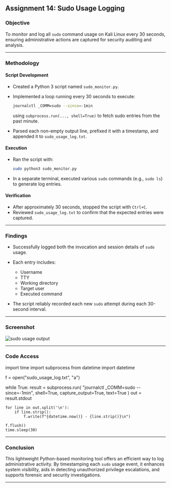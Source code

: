 ## **Assignment 14: Sudo Usage Logging**

### **Objective**

To monitor and log all `sudo` command usage on Kali Linux every 30 seconds, ensuring administrative actions are captured for security auditing and analysis.

---

### **Methodology**

#### **Script Development**

* Created a Python 3 script named `sudo_monitor.py`.

* Implemented a loop running every 30 seconds to execute:

  ```bash
  journalctl _COMM=sudo --since=-1min
  ```

  using `subprocess.run(..., shell=True)` to fetch sudo entries from the past minute.

* Parsed each non-empty output line, prefixed it with a timestamp, and appended it to `sudo_usage_log.txt`.

#### **Execution**

* Ran the script with:

  ```bash
  sudo python3 sudo_monitor.py
  ```
* In a separate terminal, executed various `sudo` commands (e.g., `sudo ls`) to generate log entries.

#### **Verification**

* After approximately 30 seconds, stopped the script with `Ctrl+C`.
* Reviewed `sudo_usage_log.txt` to confirm that the expected entries were captured.

---

### **Findings**

* Successfully logged both the invocation and session details of `sudo` usage.

* Each entry includes:

  * Username
  * TTY
  * Working directory
  * Target user
  * Executed command

* The script reliably recorded each new `sudo` attempt during each 30-second interval.

---

### **Screenshot**

![sudo usage output](/images/output.)

---

### **Code Access**

import time
import subprocess
from datetime import datetime

f = open("sudo_usage_log.txt", "a")

while True:
    result = subprocess.run(
        "journalctl _COMM=sudo --since=-1min",
        shell=True,
        capture_output=True,
        text=True
    )
    out = result.stdout

    for line in out.split('\n'):
        if line.strip():
            f.write(f"{datetime.now()} - {line.strip()}\n")

    f.flush()
    time.sleep(30)

---

### **Conclusion**

This lightweight Python-based monitoring tool offers an efficient way to log administrative activity. By timestamping each `sudo` usage event, it enhances system visibility, aids in detecting unauthorized privilege escalations, and supports forensic and security investigations.

---

